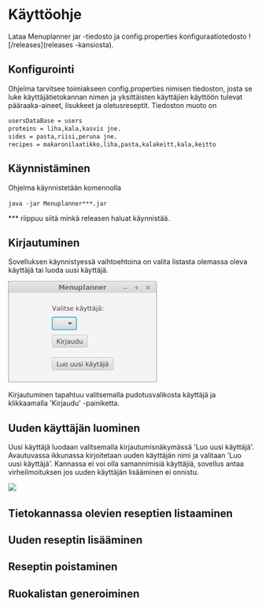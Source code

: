 <h1>Käyttöohje</h1>

Lataa Menuplanner jar -tiedosto ja config.properties konfiguraatiotedosto ![/releases](releases -kansiosta).

<h2>Konfigurointi</h2>

Ohjelma tarvitsee toimiakseen config.properties nimisen tiedoston, josta se luke käyttäjätietokannan nimen ja yksittäisten käyttäjien käyttöön tulevat pääraaka-aineet, lisukkeet ja oletusreseptit. Tiedoston muoto on

```
usersDataBase = users
proteins = liha,kala,kasvis jne.
sides = pasta,riisi,peruna jne.
recipes = makaronilaatikko,liha,pasta,kalakeitt,kala,keitto
```

<h2>Käynnistäminen</h2>

Ohjelma käynnistetään komennolla

<code>java -jar Menuplanner***.jar</code>

*** riippuu siitä minkä releasen haluat käynnistää.

<h2>Kirjautuminen</h2>

Sovelluksen käynnistyessä vaihtoehtoina on valita listasta olemassa oleva käyttäjä tai luoda uusi käyttäjä.

<img src="images/loginGUI.png">

Kirjautuminen tapahtuu valitsemalla pudotusvalikosta käyttäjä ja klikkaamalla 'Kirjaudu' -painiketta.

<h2>Uuden käyttäjän luominen</h2>

Uusi käyttäjä luodaan valitsemalla kirjautumisnäkymässä 'Luo uusi käyttäjä'. Avautuvassa ikkunassa kirjoitetaan uuden käyttäjän nimi ja valitaan 'Luo uusi käyttäjä'. Kannassa ei voi olla samannimisiä käyttäjiä, sovellus antaa virheilmoituksen jos uuden käyttäjän lisääminen ei onnistu.

<img src=imager/newUserGUI.png>

<h2>Tietokannassa olevien reseptien listaaminen</h2>

<h2>Uuden reseptin lisääminen</h2>

<h2>Reseptin poistaminen</h2>

<h2>Ruokalistan generoiminen</h2>
